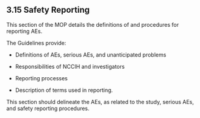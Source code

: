 ## 3.15 Safety Reporting

This section of the MOP details the definitions of and procedures for
reporting AEs.

The Guidelines provide:

-   Definitions of AEs, serious AEs, and unanticipated problems

-   Responsibilities of NCCIH and investigators

-   Reporting processes

-   Description of terms used in reporting.

This section should delineate the AEs, as related to the study, serious
AEs, and safety reporting procedures.

